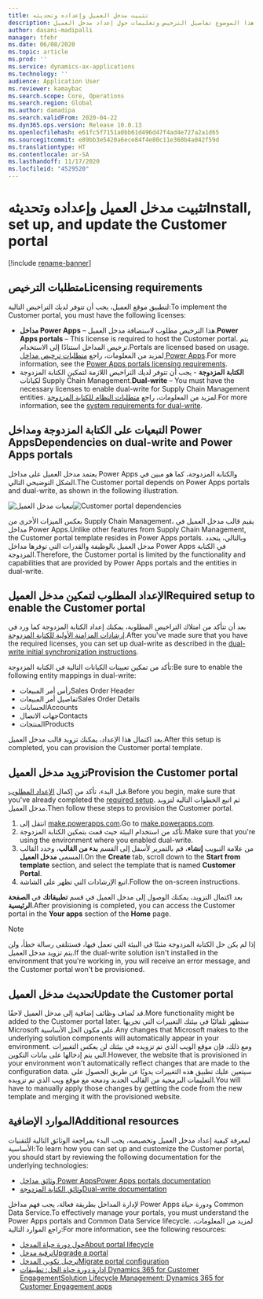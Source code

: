```yaml
---
title: تثبيت مدخل العميل وإعداده وتحديثه
description: يوفر هذا الموضوع تفاصيل الترخيص وتعليمات حول إعداد مدخل العميل.
author: dasani-madipalli
manager: tfehr
ms.date: 06/08/2020
ms.topic: article
ms.prod: ''
ms.service: dynamics-ax-applications
ms.technology: ''
audience: Application User
ms.reviewer: kamaybac
ms.search.scope: Core, Operations
ms.search.region: Global
ms.author: damadipa
ms.search.validFrom: 2020-04-22
ms.dyn365.ops.version: Release 10.0.13
ms.openlocfilehash: e61fc5f7151a0bb61d496d47f4ad4e727a2a1d65
ms.sourcegitcommit: e89bb3e5420a6ece84f4e80c11e360b4a042f59d
ms.translationtype: HT
ms.contentlocale: ar-SA
ms.lasthandoff: 11/17/2020
ms.locfileid: "4529520"
---
```

# <a name="install-set-up-and-update-the-customer-portal"></a><span data-ttu-id="69c41-103">تثبيت مدخل العميل وإعداده وتحديثه</span><span class="sxs-lookup"><span data-stu-id="69c41-103">Install, set up, and update the Customer portal</span></span>

[!include [rename-banner](~/includes/cc-data-platform-banner.md)]

## <a name="licensing-requirements"></a><span data-ttu-id="69c41-104">متطلبات الترخيص</span><span class="sxs-lookup"><span data-stu-id="69c41-104">Licensing requirements</span></span>

<span data-ttu-id="69c41-105">لتطبيق موقع العميل، يجب أن تتوفر لديك التراخيص التالية:</span><span class="sxs-lookup"><span data-stu-id="69c41-105">To implement the Customer portal, you must have the following licenses:</span></span>

- <span data-ttu-id="69c41-106">**مداخل Power Apps** – هذا الترخيص مطلوب لاستضافة مدخل العميل.</span><span class="sxs-lookup"><span data-stu-id="69c41-106">**Power Apps portals** – This license is required to host the Customer portal.</span></span> <span data-ttu-id="69c41-107">يتم ترخيص المداخل استنادًا إلى الاستخدام.</span><span class="sxs-lookup"><span data-stu-id="69c41-107">Portals are licensed based on usage.</span></span> <span data-ttu-id="69c41-108">لمزيد من المعلومات، راجع [متطلبات ترخيص مداخل Power Apps](https://docs.microsoft.com/power-platform/admin/powerapps-flow-licensing-faq#portals).</span><span class="sxs-lookup"><span data-stu-id="69c41-108">For more information, see the [Power Apps portals licensing requirements](https://docs.microsoft.com/power-platform/admin/powerapps-flow-licensing-faq#portals).</span></span>
- <span data-ttu-id="69c41-109">**الكتابة المزدوجة** - يجب أن تتوفر لديك التراخيص اللازمة لتمكين الكتابة المزدوجة لكيانات Supply Chain Management.</span><span class="sxs-lookup"><span data-stu-id="69c41-109">**Dual-write** – You must have the necessary licenses to enable dual-write for Supply Chain Management entities.</span></span> <span data-ttu-id="69c41-110">لمزيد من المعلومات، راجع [متطلبات النظام للكتابة المزدوجة](../../fin-ops-core/dev-itpro/data-entities/dual-write/dual-write-system-req.md).</span><span class="sxs-lookup"><span data-stu-id="69c41-110">For more information, see the [system requirements for dual-write](../../fin-ops-core/dev-itpro/data-entities/dual-write/dual-write-system-req.md).</span></span>

## <a name="dependencies-on-dual-write-and-power-apps-portals"></a><span data-ttu-id="69c41-111">التبعيات على الكتابة المزدوجة ومداخل Power Apps</span><span class="sxs-lookup"><span data-stu-id="69c41-111">Dependencies on dual-write and Power Apps portals</span></span>

<span data-ttu-id="69c41-112">يعتمد مدخل العميل على مداخل Power Apps والكتابة المزدوجة، كما هو مبين في الشكل التوضيحي التالي.</span><span class="sxs-lookup"><span data-stu-id="69c41-112">The Customer portal depends on Power Apps portals and dual-write, as shown in the following illustration.</span></span>

<span data-ttu-id="69c41-113">![تبعيات مدخل العميل](media/customer-portal-elements.png "تبعيات مدخل العميل")</span><span class="sxs-lookup"><span data-stu-id="69c41-113">![Customer portal dependencies](media/customer-portal-elements.png "Customer portal dependencies")</span></span>

<span data-ttu-id="69c41-114">بعكس الميزات الأخرى من Supply Chain Management، يقيم قالب مدخل العميل في مداخل Power Apps.</span><span class="sxs-lookup"><span data-stu-id="69c41-114">Unlike other features from Supply Chain Management, the Customer portal template resides in Power Apps portals.</span></span> <span data-ttu-id="69c41-115">وبالتالي، يتحدد مدخل العميل بالوظيفة والقدرات التي توفرها مداخل Power Apps في الكتابة المزدوجة.</span><span class="sxs-lookup"><span data-stu-id="69c41-115">Therefore, the Customer portal is limited by the functionality and capabilities that are provided by Power Apps portals and the entities in dual-write.</span></span>

## <a name="required-setup-to-enable-the-customer-portal"></a><a name="required-setup"></a><span data-ttu-id="69c41-116">الإعداد المطلوب لتمكين مدخل العميل</span><span class="sxs-lookup"><span data-stu-id="69c41-116">Required setup to enable the Customer portal</span></span>

<span data-ttu-id="69c41-117">بعد أن تتأكد من امتلاك التراخيص المطلوبة، يمكنك إعداد الكتابة المزدوجة كما ورد في [إرشادات المزامنة الأولية للكتابة المزدوجة](../../fin-ops-core/dev-itpro/data-entities/dual-write/initial-sync.md).</span><span class="sxs-lookup"><span data-stu-id="69c41-117">After you've made sure that you have the required licenses, you can set up dual-write as described in the [dual-write initial synchronization instructions](../../fin-ops-core/dev-itpro/data-entities/dual-write/initial-sync.md).</span></span>

<span data-ttu-id="69c41-118">تأكد من تمكين تعيينات الكيانات التالية في الكتابة المزدوجة:</span><span class="sxs-lookup"><span data-stu-id="69c41-118">Be sure to enable the following entity mappings in dual-write:</span></span>

- <span data-ttu-id="69c41-119">رأس أمر المبيعات</span><span class="sxs-lookup"><span data-stu-id="69c41-119">Sales Order Header</span></span>
- <span data-ttu-id="69c41-120">تفاصيل أمر المبيعات</span><span class="sxs-lookup"><span data-stu-id="69c41-120">Sales Order Details</span></span>
- <span data-ttu-id="69c41-121">الحسابات</span><span class="sxs-lookup"><span data-stu-id="69c41-121">Accounts</span></span>
- <span data-ttu-id="69c41-122">جهات الاتصال</span><span class="sxs-lookup"><span data-stu-id="69c41-122">Contacts</span></span>
- <span data-ttu-id="69c41-123">المنتجات</span><span class="sxs-lookup"><span data-stu-id="69c41-123">Products</span></span>

<span data-ttu-id="69c41-124">بعد اكتمال هذا الإعداد، يمكنك تزويد قالب مدخل العميل.</span><span class="sxs-lookup"><span data-stu-id="69c41-124">After this setup is completed, you can provision the Customer portal template.</span></span>

## <a name="provision-the-customer-portal"></a><span data-ttu-id="69c41-125">تزويد مدخل العميل</span><span class="sxs-lookup"><span data-stu-id="69c41-125">Provision the Customer portal</span></span>

<span data-ttu-id="69c41-126">قبل البدء، تأكد من إكمال [الإعداد المطلوب](#required-setup).</span><span class="sxs-lookup"><span data-stu-id="69c41-126">Before you begin, make sure that you've already completed the [required setup](#required-setup).</span></span> <span data-ttu-id="69c41-127">ثم اتبع الخطوات التالية لتزويد مدخل العميل.</span><span class="sxs-lookup"><span data-stu-id="69c41-127">Then follow these steps to provision the Customer portal.</span></span>

1. <span data-ttu-id="69c41-128">انتقل إلى [make.powerapps.com](https://make.powerapps.com/).</span><span class="sxs-lookup"><span data-stu-id="69c41-128">Go to [make.powerapps.com](https://make.powerapps.com/).</span></span>
2. <span data-ttu-id="69c41-129">تأكد من استخدام البيئة حيث قمت بتمكين الكتابة المزدوجة.</span><span class="sxs-lookup"><span data-stu-id="69c41-129">Make sure that you're using the environment where you enabled dual-write.</span></span>
3. <span data-ttu-id="69c41-130">من علامة التبويب **إنشاء**، قم بالتمرير لأسفل إلى القسم **بدء من القالب**، وحدد القالب المسمى **مدخل العميل**.</span><span class="sxs-lookup"><span data-stu-id="69c41-130">On the **Create** tab, scroll down to the **Start from template** section, and select the template that is named **Customer Portal**.</span></span>
4. <span data-ttu-id="69c41-131">اتبع الإرشادات التي تظهر على الشاشة.</span><span class="sxs-lookup"><span data-stu-id="69c41-131">Follow the on-screen instructions.</span></span>

<span data-ttu-id="69c41-132">بعد اكتمال التزويد، يمكنك الوصول إلى مدخل العميل في قسم **تطبيقاتك** في **الصفحة الرئيسية**.</span><span class="sxs-lookup"><span data-stu-id="69c41-132">After provisioning is completed, you can access the Customer portal in the **Your apps** section of the **Home** page.</span></span>

> [!NOTE]
> <span data-ttu-id="69c41-133">إذا لم يكن حل الكتابة المزدوجة مثبتًا في البيئة التي تعمل فيها، فستتلقى رسالة خطأ، ولن يتم تزويد مدخل العميل.</span><span class="sxs-lookup"><span data-stu-id="69c41-133">If the dual-write solution isn't installed in the environment that you're working in, you will receive an error message, and the Customer portal won't be provisioned.</span></span>

## <a name="update-the-customer-portal"></a><span data-ttu-id="69c41-134">تحديث مدخل العميل</span><span class="sxs-lookup"><span data-stu-id="69c41-134">Update the Customer portal</span></span>

<span data-ttu-id="69c41-135">قد تُضاف وظائف إضافية إلى مدخل العميل لاحقًا.</span><span class="sxs-lookup"><span data-stu-id="69c41-135">More functionality might be added to the Customer portal later.</span></span> <span data-ttu-id="69c41-136">ستظهر تلقائيًا في بيئتك التغييرات التي تجريها Microsoft على مكون الحل الأساسية.</span><span class="sxs-lookup"><span data-stu-id="69c41-136">Any changes that Microsoft makes to the underlying solution components will automatically appear in your environment.</span></span> <span data-ttu-id="69c41-137">ومع ذلك، فإن موقع الويب الذي تم تزويده في بيئتك لن يعكس التغييرات التي يتم إدخالها على بيانات التكوين.</span><span class="sxs-lookup"><span data-stu-id="69c41-137">However, the website that is provisioned in your environment won't automatically reflect changes that are made to the configuration data.</span></span> <span data-ttu-id="69c41-138">سيتعين عليك تطبيق هذه التغييرات يدويًا عن طريق الحصول على التعليمات البرمجية من القالب الجديد ودمجه مع موقع ويب الذي تم تزويده.</span><span class="sxs-lookup"><span data-stu-id="69c41-138">You will have to manually apply those changes by getting the code from the new template and merging it with the provisioned website.</span></span>

## <a name="additional-resources"></a><span data-ttu-id="69c41-139">الموارد الإضافية</span><span class="sxs-lookup"><span data-stu-id="69c41-139">Additional resources</span></span>

<span data-ttu-id="69c41-140">لمعرفة كيفية إعداد مدخل العميل وتخصيصه، يجب البدء بمراجعة الوثائق التالية للتقنيات الأساسية:</span><span class="sxs-lookup"><span data-stu-id="69c41-140">To learn how you can set up and customize the Customer portal, you should start by reviewing the following documentation for the underlying technologies:</span></span>

- [<span data-ttu-id="69c41-141">وثائق مداخل Power Apps</span><span class="sxs-lookup"><span data-stu-id="69c41-141">Power Apps portals documentation</span></span>](https://docs.microsoft.com/powerapps/maker/portals/overview)
- [<span data-ttu-id="69c41-142">وثائق الكتابة المزدوجة</span><span class="sxs-lookup"><span data-stu-id="69c41-142">Dual-write documentation</span></span>](../../fin-ops-core/dev-itpro/data-entities/dual-write/dual-write-home-page.md)

<span data-ttu-id="69c41-143">لإدارة المداخل بطريقة فعالة، يجب فهم مداخل Power Apps ودورة حياة Common Data Service.</span><span class="sxs-lookup"><span data-stu-id="69c41-143">To effectively manage your portals, you must understand the Power Apps portals and Common Data Service lifecycle.</span></span> <span data-ttu-id="69c41-144">لمزيد من المعلومات، راجع الموارد التالية:</span><span class="sxs-lookup"><span data-stu-id="69c41-144">For more information, see the following resources:</span></span>

- [<span data-ttu-id="69c41-145">حول دورة حياة المدخل</span><span class="sxs-lookup"><span data-stu-id="69c41-145">About portal lifecycle</span></span>](https://docs.microsoft.com/powerapps/maker/portals/admin/portal-lifecycle)
- [<span data-ttu-id="69c41-146">ترقية مدخل</span><span class="sxs-lookup"><span data-stu-id="69c41-146">Upgrade a portal</span></span>](https://docs.microsoft.com/powerapps/maker/portals/admin/upgrade-portal)
- [<span data-ttu-id="69c41-147">ترحيل تكوين المدخل</span><span class="sxs-lookup"><span data-stu-id="69c41-147">Migrate portal configuration</span></span>](https://docs.microsoft.com/powerapps/maker/portals/admin/migrate-portal-configuration)
- [<span data-ttu-id="69c41-148">إدارة دورة حياة الحل: تطبيقات Dynamics 365 for Customer Engagement</span><span class="sxs-lookup"><span data-stu-id="69c41-148">Solution Lifecycle Management: Dynamics 365 for Customer Engagement apps</span></span>](https://www.microsoft.com/download/details.aspx?id=57777)
